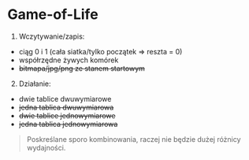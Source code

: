 # Game-of-Life

1. Wczytywanie/zapis:
  * ciąg 0 i 1 (cała siatka/tylko początek => reszta = 0)
  * współrzędne żywych komórek
  * ~~bitmapa/jpg/png ze stanem startowym~~
2. Działanie:
  * dwie tablice dwuwymiarowe
  * ~~jedna tablica dwuwymiarowa~~
  * ~~dwie tablice jednowymiarowe~~
  * ~~jedna tablica jednowymiarowa~~

> Poskreślane sporo kombinowania, raczej nie będzie dużej różnicy wydajności.